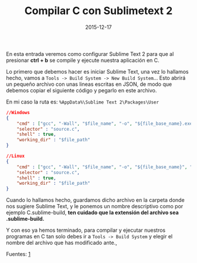 ﻿---
title: Compilar C con Sublimetext 2
description: En esta entrada veremos como configurar Sublime Text 2 para que al presionar ctrl + b se compile y ejecute nuestra aplicación en C.
date: 2015-12-17
lastmod: 2015-12-17
slug: compilar_c_sublimetext
image: "covers/software.png"
tags:
  - sublimetext
  - c
categories:
  - Software
---

En esta entrada veremos como configurar Sublime Text 2 para que al presionar **ctrl + b** se compile y ejecute nuestra aplicación en C.

Lo primero que debemos hacer es iniciar Sublime Text, una vez lo hallamos hecho, vamos a `Tools -> Build System -> New Build System`... Esto abrirá un pequeño archivo con unas lineas escritas en JSON, de modo que debemos copiar el siguiente código y pegarlo en este archivo.

En mi caso la ruta es: `%AppData%\Sublime Text 2\Packages\User`

```json
//Windows
{
	"cmd" : ["gcc", "-Wall", "$file_name", "-o", "${file_base_name}.exe", "&&", "${file_base_name}.exe"],
	"selector" : "source.c",
	"shell" : true,
	"working_dir" : "$file_path"
}

//Linux
{
	"cmd" : ["gcc", "-Wall", "$file_name", "-o", "${file_base_name}", "&&", "${file_base_name}"],
	"selector" : "source.c",
	"shell" : true,
	"working_dir" : "$file_path"
}
```

Cuando lo hallamos hecho, guardamos dicho archivo en la carpeta donde nos sugiere Sublime Text, y le ponemos un nombre descriptivo como por ejemplo C.sublime-build, **ten cuidado que la extensión del archivo sea .sublime-build.**

Y con eso ya hemos terminado, para compilar y ejecutar nuestros programas en C tan solo debes ir a `Tools -> Build System` y elegir el nombre del archivo que has modificado ante.,

Fuentes: [1][0]



[0]: http://ayudasprogramacionweb.blogspot.com.es/2013/03/compilar-y-ejecutar-c-en-terminal-linux-sublime-text.html
